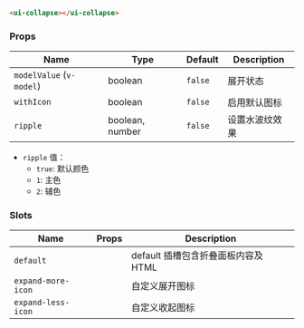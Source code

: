 ```html
<ui-collapse></ui-collapse>
```

### Props

| Name                     | Type            | Default | Description    |
| ------------------------ | --------------- | ------- | -------------- |
| `modelValue` (`v-model`) | boolean         | `false` | 展开状态       |
| `withIcon`               | boolean         | `false` | 启用默认图标   |
| `ripple`                 | boolean, number | `false` | 设置水波纹效果 |

- `ripple` 值：
  - `true`: 默认颜色
  - `1`: 主色
  - `2`: 辅色

### Slots

| Name               | Props | Description                         |
| ------------------ | ----- | ----------------------------------- |
| `default`          |       | default 插槽包含折叠面板内容及 HTML |
| `expand-more-icon` |       | 自定义展开图标                      |
| `expand-less-icon` |       | 自定义收起图标                      |
